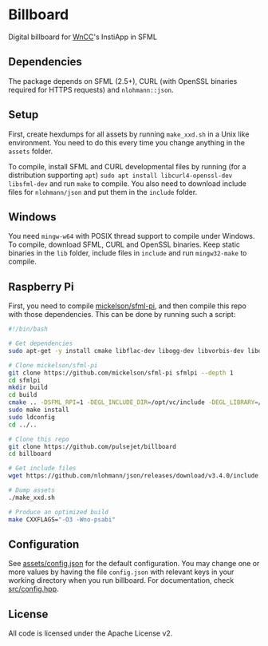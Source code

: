# Billboard
Digital billboard for [WnCC](https://github.com/wncc)'s InstiApp in SFML

## Dependencies
The package depends on SFML (2.5+), CURL (with OpenSSL binaries required for HTTPS requests) and `nlohmann::json`.

## Setup
First, create hexdumps for all assets by running `make_xxd.sh` in a Unix like environment. You need to do this every time you change anything in the `assets` folder.

To compile, install SFML and CURL developmental files by running (for a distribution supporting `apt`) `sudo apt install libcurl4-openssl-dev libsfml-dev` and run `make` to compile. You also need to download include files for `nlohmann/json` and put them in the `include` folder.

## Windows
You need `mingw-w64` with POSIX thread support to compile under Windows. To compile, download SFML, CURL and OpenSSL binaries. Keep static binaries in the `lib` folder, include files in `include` and run `mingw32-make` to compile.

## Raspberry Pi
First, you need to compile [mickelson/sfml-pi](https://github.com/mickelson/sfml-pi), and then compile this repo with those dependencies. This can be done by running such a script:

```bash
#!/bin/bash

# Get dependencies
sudo apt-get -y install cmake libflac-dev libogg-dev libvorbis-dev libopenal-dev libjpeg8-dev libfreetype6-dev libudev-dev libraspberrypi-dev libcurl4-openssl-dev

# Clone mickelson/sfml-pi
git clone https://github.com/mickelson/sfml-pi sfmlpi --depth 1
cd sfmlpi
mkdir build
cd build
cmake .. -DSFML_RPI=1 -DEGL_INCLUDE_DIR=/opt/vc/include -DEGL_LIBRARY=/opt/vc/lib/libbrcmEGL.so -DGLES_INCLUDE_DIR=/opt/vc/include -DGLES_LIBRARY=/opt/vc/lib/libbrcmGLESv2.so
sudo make install
sudo ldconfig
cd ../..

# Clone this repo
git clone https://github.com/pulsejet/billboard
cd billboard

# Get include files
wget https://github.com/nlohmann/json/releases/download/v3.4.0/include.zip && unzip -o include.zip && rm include.zip

# Dump assets
./make_xxd.sh

# Produce an optimized build
make CXXFLAGS="-O3 -Wno-psabi"
```

## Configuration
See [assets/config.json](assets/config.json) for the default configuration. You may change one or more values by having the file `config.json` with relevant keys in your working directory when you run billboard. For documentation, check [src/config.hpp](src/config.hpp).

## License
All code is licensed under the Apache License v2.
